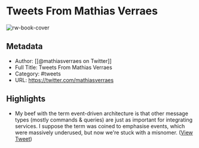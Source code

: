 # Tweets From Mathias Verraes

![rw-book-cover](https://pbs.twimg.com/profile_images/1576668999424901121/An8ZA-Op.jpg)

## Metadata
- Author: [[@mathiasverraes on Twitter]]
- Full Title: Tweets From Mathias Verraes
- Category: #tweets
- URL: https://twitter.com/mathiasverraes

## Highlights
- My beef with the term event-driven architecture is that other message types (mostly commands & queries) are just as important for integrating services. I suppose the term was coined to emphasise events, which were massively underused, but now we're stuck with a misnomer. ([View Tweet](https://twitter.com/mathiasverraes/status/1468852294003396609))

